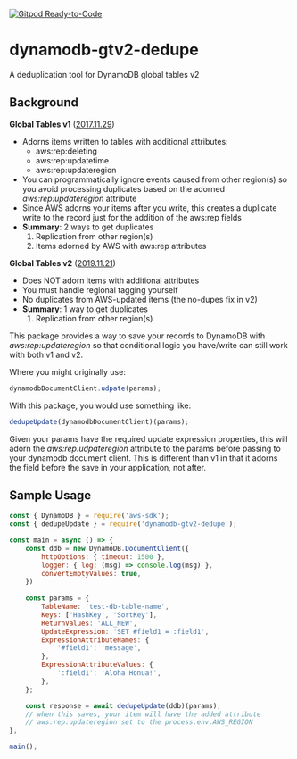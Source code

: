 [![Gitpod Ready-to-Code](https://img.shields.io/badge/Gitpod-Ready--to--Code-blue?logo=gitpod)](https://gitpod.io/#https://github.com/tveal/dynamodb-gtv2-dedupe) 

# dynamodb-gtv2-dedupe

A deduplication tool for DynamoDB global tables v2

## Background

**Global Tables v1**
([2017.11.29](https://docs.aws.amazon.com/amazondynamodb/latest/developerguide/globaltables_HowItWorks.html))
- Adorns items written to tables with additional attributes:
    - aws:rep:deleting
    - aws:rep:updatetime
    - aws:rep:updateregion
- You can programmatically ignore events caused from other region(s) so
  you avoid processing duplicates based on the adorned _aws:rep:updateregion_
  attribute
- Since AWS adorns your items after you write, this creates a duplicate write to
  the record just for the addition of the aws:rep fields
- **Summary**: 2 ways to get duplicates
    1. Replication from other region(s)
    2. Items adorned by AWS with aws:rep attributes

**Global Tables v2**
([2019.11.21](https://docs.aws.amazon.com/amazondynamodb/latest/developerguide/V2globaltables_HowItWorks.html))
- Does NOT adorn items with additional attributes
- You must handle regional tagging yourself
- No duplicates from AWS-updated items (the no-dupes fix in v2)
- **Summary**: 1 way to get duplicates
    1. Replication from other region(s)

This package provides a way to save your records to DynamoDB with
_aws:rep:updateregion_ so that conditional logic you have/write can still work
with both v1 and v2.

Where you might originally use:
```js
dynamodbDocumentClient.udpate(params);
```

With this package, you would use something like:
```js
dedupeUpdate(dynamodbDocumentClient)(params);
```

Given your params have the required update expression properties, this will
adorn the _aws:rep:udpateregion_ attribute to the params before passing to your
dynamodb document client. This is different than v1 in that it adorns the field
before the save in your application, not after.

## Sample Usage

```js
const { DynamoDB } = require('aws-sdk');
const { dedupeUpdate } = require('dynamodb-gtv2-dedupe');

const main = async () => {
    const ddb = new DynamoDB.DocumentClient({
        httpOptions: { timeout: 1500 },
        logger: { log: (msg) => console.log(msg) },
        convertEmptyValues: true,
    })
    
    const params = {
        TableName: 'test-db-table-name',
        Keys: ['HashKey', 'SortKey'],
        ReturnValues: 'ALL_NEW',
        UpdateExpression: 'SET #field1 = :field1',
        ExpressionAttributeNames: {
            '#field1': 'message',
        },
        ExpressionAttributeValues: {
            ':field1': 'Aloha Honua!',
        },
    };

    const response = await dedupeUpdate(ddb)(params);
    // when this saves, your item will have the added attribute
    // aws:rep:updateregion set to the process.env.AWS_REGION
};

main();
```